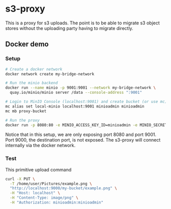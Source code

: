 # s3-proxy
This is a proxy for s3 uploads. The point is to be able to migrate s3 object stores without the uploading party having to migrate directly. 

## Docker demo 
### Setup
```sh
# Create a docker network
docker network create my-bridge-network

# Run the minio backend
docker run --name minio -p 9001:9001 --network my-bridge-network \
  quay.io/minio/minio server /data --console-address ":9001"

# Login to MinIO Console (localhost:9001) and create bucket (or use mc)
mc alias set local-minio localhost:9001 minioadmin minioadmin
mc mb proxy-bucket

# Run the proxy
docker run -p 8080:80 -e MINIO_ACCESS_KEY_ID=minioadmin -e MINIO_SECRET_ACCESS_KEY=minioadmin -e MINIO_ENDPOINT=minio:9000 -e MINIO_BUCKET_NAME=proxy-bucket --network my-bridge-network s3-proxy:v0.0.1
```

Notice that in this setup, we are only exposing port 8080 and port 9001. Port 9000, the destination port, is not exposed. The s3-proxy will connect internally via the docker network.

### Test
This primitive upload command
```sh
curl -X PUT \
  -T /home/user/Pictures/example.png \
  "http://localhost:9000/my-bucket/example.png" \
  -H "Host: localhost" \
  -H "Content-Type: image/png" \
  -H "Authorization: minioadmin:minioadmin"
```
